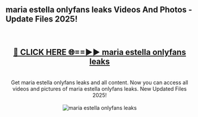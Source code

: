 <h2>maria estella onlyfans leaks Videos And Photos - Update Files 2025!</h2>
<br>
<div align="center">
<h2><a href="https://linkcuts.com/hfmhzwbr" rel="nofollow">🔴 CLICK HERE 🌐==►► maria estella onlyfans leaks</a></h2>
<br>
Get maria estella onlyfans leaks and all content. Now you can access all videos and pictures of maria estella onlyfans leaks. New Updated Files 2025!
<br>
<br>
<a href="https://linkcuts.com/hfmhzwbr" rel="nofollow" data-target="animated-image.originalLink"><img src="https://i.ibb.co.com/WyWwxjT/player-gif2.gif" alt="maria estella onlyfans leaks" style="max-width: 100%; display: inline-block;" data-target="animated-image.originalImage"></a>
</div>
<br>